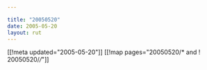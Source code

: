 ```yaml
---

title: "20050520"
date: 2005-05-20
layout: rut
---
```


[[!meta updated="2005-05-20"]]
[[!map pages="20050520/* and ! 20050520/*/*"]]
